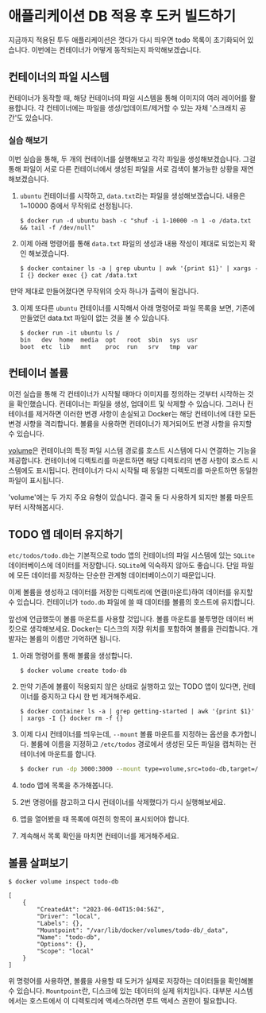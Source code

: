 # 애플리케이션 DB 적용 후 도커 빌드하기

지금까지 적용된 투두 애플리케이션은 껏다가 다시 띄우면 todo 목록이 초기화되어 있습니다. 이번에는 컨테이너가 어떻게 동작되는지 파악해보겠습니다.

## 컨테이너의 파일 시스템

컨테이너가 동작할 때, 해당 컨테이너의 파일 시스템을 통해 이미지의 여러 레이어를 활용합니다. 각 컨테이너에는 파일을 생성/업데이트/제거할 수 있는 자체 '스크래치 공간'도 있습니다.

### 실습 해보기

이번 실습을 통해, 두 개의 컨테이너를 실행해보고 각각 파일을 생성해보겠습니다. 그걸 통해 파일이 서로 다른 컨테이너에서 생성된 파일을 서로 검색이 불가능한 상황을 재연해보겠습니다.

1. `ubuntu` 컨테이너를 시작하고, `data.txt`라는 파일을 생성해보겠습니다. 내용은 1~10000 중에서 무작위로 선정됩니다.

   ```shell
   $ docker run -d ubuntu bash -c "shuf -i 1-10000 -n 1 -o /data.txt && tail -f /dev/null"
   ```


2. 이제 아래 명령어를 통해 `data.txt` 파일의 생성과 내용 작성이 제대로 되었는지 확인 해보겠습니다.

   ```shell
   $ docker container ls -a | grep ubuntu | awk '{print $1}' | xargs -I {} docker exec {} cat /data.txt
   ```

​		만약 제대로 만들어졌다면 무작위의 숫자 하나가 출력이 될겁니다.

3. 이제 또다른 `ubuntu` 컨테이너를 시작해서 아래 명령어로 파일 목록을 보면, 기존에 만들었던 data.txt 파일이 없는 것을 볼 수 있습니다.

   ```shell
   $ docker run -it ubuntu ls /
   bin   dev  home  media  opt   root  sbin  sys  usr
   boot  etc  lib   mnt    proc  run   srv   tmp  var
   ```

## 컨테이너 볼륨

이전 실습을 통해 각 컨테이너가 시작될 때마다 이미지를 정의하는 것부터 시작하는 것을 확인했습니다. 컨테이너는 파일을 생성, 업데이트 및 삭제할 수 있습니다. 그러나 컨테이너를 제거하면 이러한 변경 사항이 손실되고 Docker는 해당 컨테이너에 대한 모든 변경 사항을 격리합니다. 볼륨을 사용하면 컨테이너가 제거되어도 변경 사항을 유지할 수 있습니다.

[volume](https://docs.docker.com/storage/volumes/)은 컨테이너의 특정 파일 시스템 경로를 호스트 시스템에 다시 연결하는 기능을 제공합니다. 컨테이너에 디렉토리를 마운트하면 해당 디렉토리의 변경 사항이 호스트 시스템에도 표시됩니다. 컨테이너가 다시 시작될 때 동일한 디렉토리를 마운트하면 동일한 파일이 표시됩니다.

'volume'에는 두 가지 주요 유형이 있습니다. 결국 둘 다 사용하게 되지만 볼륨 마운트 부터 시작해봅시다.

## TODO 앱 데이터 유지하기

`etc/todos/todo.db`는 기본적으로 todo 앱의 컨테이너의 파일 시스템에 있는 `SQLite` 데이터베이스에 데이터를 저장합니다. `SQLite`에 익숙하지 않아도 좋습니다. 단일 파일에 모든 데이터를 저장하는 단순한 관계형 데이터베이스이기 때문입니다.

이제 볼륨을 생성하고 데이터를 저장한 디렉토리에 연결(마운트)하여 데이터를 유지할 수 있습니다. 컨테이너가 `todo.db` 파일에 쓸 때 데이터를 볼륨의 호스트에 유지합니다.

앞선에 언급했듯이 볼륨 마운트를 사용할 것입니다. 볼륨 마운트를 불투명한 데이터 버킷으로 생각해보세요. Docker는 디스크의 저장 위치를 포함하여 볼륨을 관리합니다. 개발자는 볼륨의 이름만 기억하면 됩니다.

1. 아래 명령어를 통해 볼륨을 생성합니다.

   ```shell
   $ docker volume create todo-db
   ```

2. 만약 기존에 볼륨이 적용되지 않은 상태로 실행하고 있는 TODO 앱이 있다면, 컨테이너를 중지하고 다시 한 번 제거해주세요.

   ```shell
   $ docker container ls -a | grep getting-started | awk '{print $1}' | xargs -I {} docker rm -f {}
   ```

3. 이제 다시 컨테이너를 띄우는데, `--mount` 볼륨 마운트를 지정하는 옵션을 추가합니다. 볼륨에 이름을 지정하고 `/etc/todos` 경로에서 생성된 모든 파일을 캡처하는 컨테이너에 마운트를 합니다.

   ```sh
   $ docker run -dp 3000:3000 --mount type=volume,src=todo-db,target=/etc/todos getting-started

4. todo 앱에 목록을 추가해봅니다.

5. 2번 명령어를 참고하고 다시 컨테이너를 삭제했다가 다시 실행해보세요.

6. 앱을 열어봤을 때 목록에 여전히 항목이 표시되어야 합니다.

7. 계속해서 목록 확인을 마치면 컨테이너를 제거해주세요.

## 볼륨 살펴보기

```shell
$ docker volume inspect todo-db

[
    {
        "CreatedAt": "2023-06-04T15:04:56Z",
        "Driver": "local",
        "Labels": {},
        "Mountpoint": "/var/lib/docker/volumes/todo-db/_data",
        "Name": "todo-db",
        "Options": {},
        "Scope": "local"
    }
]
```

위 명령어를 사용하면, 볼륨을 사용할 때 도커가 실제로 저장하는 데이터들을 확인해볼 수 있습니다. `Mountpoint`란, 디스크에 있는 데이터의 실제 위치입니다. 대부분 시스템에서는 호스트에서 이 디렉토리에 액세스하려면 루트 액세스 권한이 필요합니다.

